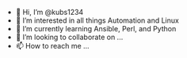 - 👋 Hi, I’m @kubs1234
- 👀 I’m interested in all things Automation and Linux
- 🌱 I’m currently learning Ansible, Perl, and Python
- 💞️ I’m looking to collaborate on ...
- 📫 How to reach me ...

<!---
kubs1234/kubs1234 is a ✨ special ✨ repository because its `README.md` (this file) appears on your GitHub profile.
You can click the Preview link to take a look at your changes.
--->
